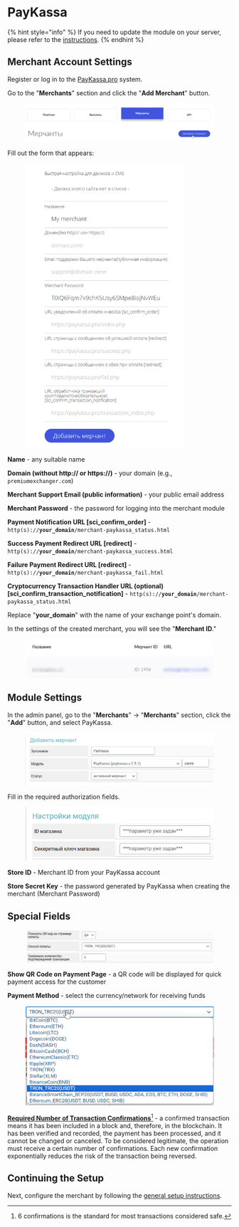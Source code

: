 # PayKassa

{% hint style="info" %}
If you need to update the module on your server, please refer to the [instructions](https://premium.gitbook.io/main/en/en/basic-settings/faq/updating-script-files-on-the-server/how-to-update-files-on-the-server#merchant-and-auto-payout-modules).
{% endhint %}

## Merchant Account Settings

Register or log in to the [PayKassa.pro](https://paykassa.pro/) system.

Go to the "**Merchants**" section and click the "**Add Merchant**" button.

<figure><img src="../../../.gitbook/assets/image (815)_eng.png" alt=""><figcaption></figcaption></figure>

Fill out the form that appears:

<figure><img src="../../../.gitbook/assets/image (816)_eng.png" alt="" width="355"><figcaption></figcaption></figure>

**Name** - any suitable name

**Domain (without http:// or https://)** - your domain (e.g., `premiumexchanger.com`)

**Merchant Support Email (public information)** - your public email address

**Merchant Password** - the password for logging into the merchant module

**Payment Notification URL \[sci_confirm_order]** - `http(s)://`**`your_domain`**`/merchant-paykassa_status.html`

**Success Payment Redirect URL \[redirect]** - `http(s)://`**`your_domain`**`/merchant-paykassa_success.html`

**Failure Payment Redirect URL \[redirect]** - `http(s)://`**`your_domain`**`/merchant-paykassa_fail.html`

**Cryptocurrency Transaction Handler URL (optional) \[sci_confirm_transaction_notification]** - `http(s)://`**`your_domain`**`/merchant-paykassa_status.html`

Replace "**your_domain**" with the name of your exchange point's domain.

In the settings of the created merchant, you will see the "**Merchant ID**."

<figure><img src="../../../.gitbook/assets/image (820)_eng.png" alt=""><figcaption></figcaption></figure>

## Module Settings

In the admin panel, go to the "**Merchants**" -> "**Merchants**" section, click the "**Add**" button, and select PayKassa.

<figure><img src="../../../.gitbook/assets/image (818)_eng.png" alt=""><figcaption></figcaption></figure>

Fill in the required authorization fields.

<figure><img src="../../../.gitbook/assets/image (821)_eng.png" alt=""><figcaption></figcaption></figure>

**Store ID** - Merchant ID from your PayKassa account

**Store Secret Key** - the password generated by PayKassa when creating the merchant (Merchant Password)

## Special Fields

<figure><img src="../../../.gitbook/assets/image (809)_eng.png" alt=""><figcaption></figcaption></figure>

**Show QR Code on Payment Page** - a QR code will be displayed for quick payment access for the customer

**Payment Method** - select the currency/network for receiving funds

<figure><img src="../../../.gitbook/assets/image (812)_eng.png" alt=""><figcaption></figcaption></figure>

[**Required Number of Transaction Confirmations**](#user-content-fn-1)[^1] - a confirmed transaction means it has been included in a block and, therefore, in the blockchain. It has been verified and recorded, the payment has been processed, and it cannot be changed or canceled. To be considered legitimate, the operation must receive a certain number of confirmations. Each new confirmation exponentially reduces the risk of the transaction being reversed.

## Continuing the Setup

Next, configure the merchant by following the [general setup instructions](https://premium.gitbook.io/main/en/en/basic-settings/merchants-and-auto-payments/merchants/general-merchant-settings).

[^1]: 6 confirmations is the standard for most transactions considered safe.